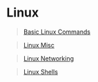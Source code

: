 # Linux
> [Basic Linux Commands](./Linux/Basic_Linux_Commands.md)

> [Linux Misc](./Linux/Linux_Misc.md)

> [Linux Networking](./Linux/Linux_Networking.md)

> [Linux Shells](./Linux/Linux_Shells.md)